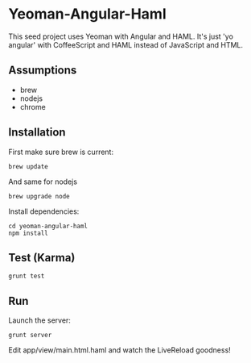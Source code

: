 # Yeoman-Angular-Haml

This seed project uses Yeoman with Angular and HAML. It's just 'yo angular' with CoffeeScript and HAML instead of JavaScript and HTML.

## Assumptions

* brew
* nodejs
* chrome

## Installation

First make sure brew is current:
      
    brew update

And same for nodejs
    
    brew upgrade node

Install dependencies:
    
    cd yeoman-angular-haml
    npm install

## Test (Karma)

    grunt test

## Run

Launch the server:

    grunt server


Edit app/view/main.html.haml and watch the LiveReload goodness!



